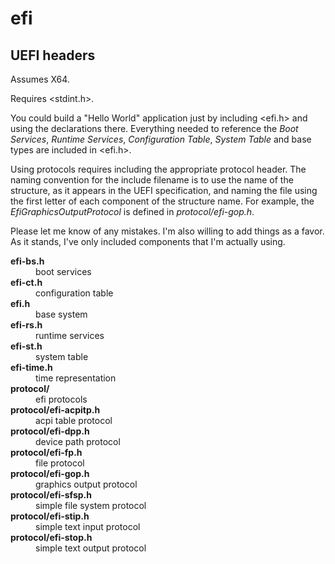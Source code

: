 # efi

## UEFI headers

Assumes X64.

Requires <stdint.h>.

You could build a "Hello World" application just by including <efi.h> and using the declarations there. Everything needed to reference the *Boot Services*, *Runtime Services*, *Configuration Table*, *System Table* and base types are included in <efi.h>. 

Using protocols requires including the appropriate protocol header. The naming convention for the include filename is to use the name of the structure, as it appears in the UEFI specification, and naming the file using the first letter of each component of the structure name. For example, the *EfiGraphicsOutputProtocol* is defined in *protocol/efi-gop.h*.

Please let me know of any mistakes. I'm also willing to add things as a favor. As it stands, I've only included components that I'm actually using.

<dl>
<dt><b>efi-bs.h</b></dt>
    <dd>boot services</dd>
<dt><b>efi-ct.h</b></dt>
    <dd>configuration table</dd>
<dt><b>efi.h</b></dt>
    <dd>base system</dd>
<dt><b>efi-rs.h</b></dt>
    <dd>runtime services</dd>
<dt><b>efi-st.h</b></dt>
    <dd>system table</dd>
<dt><b>efi-time.h</b></dt>
    <dd>time representation</dd>
<dt><b>protocol/</b></dt>
    <dd>efi protocols</dd>
<dt><b>protocol/efi-acpitp.h</b></dt>
    <dd>acpi table protocol</dd>
<dt><b>protocol/efi-dpp.h</b></dt>
    <dd>device path protocol</dd>
<dt><b>protocol/efi-fp.h</b></dt>
    <dd>file protocol</dd>
<dt><b>protocol/efi-gop.h</b></dt>
    <dd>graphics output protocol</dd>
<dt><b>protocol/efi-sfsp.h</b></dt>
    <dd>simple file system protocol</dd>
<dt><b>protocol/efi-stip.h</b></dt>
    <dd>simple text input protocol</dd>
<dt><b>protocol/efi-stop.h</b></dt>
    <dd>simple text output protocol</dd>
</dl>
